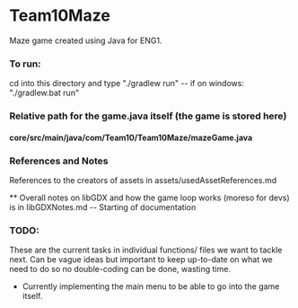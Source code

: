 # Team10Maze
Maze game created using Java for ENG1.

### To run:
cd into this directory and type "./gradlew run" -- if on windows: "./gradlew.bat run"

### Relative path for the game.java itself (the game is stored here)
#### core/src/main/java/com/Team10/Team10Maze/mazeGame.java

### References and Notes
References to the creators of assets in assets/usedAssetReferences.md

** Overall notes on libGDX and how the game loop works (moreso for devs) is in libGDXNotes.md -- Starting of documentation


### TODO:
These are the current tasks in individual functions/ files we want to tackle next. Can be vague ideas but important to keep up-to-date on what we need to do so no double-coding can be done, wasting time.

- Currently implementing the main menu to be able to go into the game itself.
